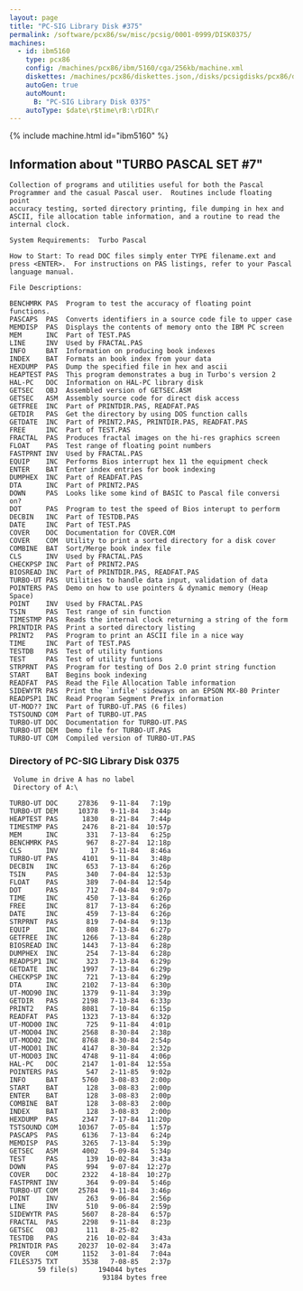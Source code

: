 ```yaml
---
layout: page
title: "PC-SIG Library Disk #375"
permalink: /software/pcx86/sw/misc/pcsig/0001-0999/DISK0375/
machines:
  - id: ibm5160
    type: pcx86
    config: /machines/pcx86/ibm/5160/cga/256kb/machine.xml
    diskettes: /machines/pcx86/diskettes.json,/disks/pcsigdisks/pcx86/diskettes.json
    autoGen: true
    autoMount:
      B: "PC-SIG Library Disk 0375"
    autoType: $date\r$time\rB:\rDIR\r
---
```


{% include machine.html id="ibm5160" %}

## Information about "TURBO PASCAL SET #7"

    Collection of programs and utilities useful for both the Pascal
    Programmer and the casual Pascal user.  Routines include floating point
    accuracy testing, sorted directory printing, file dumping in hex and
    ASCII, file allocation table information, and a routine to read the
    internal clock.
    
    System Requirements:  Turbo Pascal
    
    How to Start: To read DOC files simply enter TYPE filename.ext and
    press <ENTER>.  For instructions on PAS listings, refer to your Pascal
    language manual.
    
    File Descriptions:
    
    BENCHMRK PAS  Program to test the accuracy of floating point functions.
    PASCAPS  PAS  Converts identifiers in a source code file to upper case
    MEMDISP  PAS  Displays the contents of memory onto the IBM PC screen
    MEM      INC  Part of TEST.PAS
    LINE     INV  Used by FRACTAL.PAS
    INFO     BAT  Information on producing book indexes
    INDEX    BAT  Formats an book index from your data
    HEXDUMP  PAS  Dump the specified file in hex and ascii
    HEAPTEST PAS  This program demonstrates a bug in Turbo's version 2
    HAL-PC   DOC  Information on HAL-PC library disk
    GETSEC   OBJ  Assembled version of GETSEC.ASM
    GETSEC   ASM  Assembly source code for direct disk access
    GETFREE  INC  Part of PRINTDIR.PAS, READFAT.PAS
    GETDIR   PAS  Get the directory by using DOS function calls
    GETDATE  INC  Part of PRINT2.PAS, PRINTDIR.PAS, READFAT.PAS
    FREE     INC  Part of TEST.PAS
    FRACTAL  PAS  Produces fractal images on the hi-res graphics screen
    FLOAT    PAS  Test range of floating point numbers
    FASTPRNT INV  Used by FRACTAL.PAS
    EQUIP    INC  Performs Bios interrupt hex 11 the equipment check
    ENTER    BAT  Enter index entries for book indexing
    DUMPHEX  INC  Part of READFAT.PAS
    DTA      INC  Part of PRINT2.PAS
    DOWN     PAS  Looks like some kind of BASIC to Pascal file conversi on?
    DOT      PAS  Program to test the speed of Bios interupt to perform
    DECBIN   INC  Part of TESTDB.PAS
    DATE     INC  Part of TEST.PAS
    COVER    DOC  Documentation for COVER.COM
    COVER    COM  Utility to print a sorted directory for a disk cover
    COMBINE  BAT  Sort/Merge book index file
    CLS      INV  Used by FRACTAL.PAS
    CHECKPSP INC  Part of PRINT2.PAS
    BIOSREAD INC  Part of PRINTDIR.PAS, READFAT.PAS
    TURBO-UT PAS  Utilities to handle data input, validation of data
    POINTERS PAS  Demo on how to use pointers & dynamic memory (Heap Space)
    POINT    INV  Used by FRACTAL.PAS
    TSIN     PAS  Test range of sin function
    TIMESTMP PAS  Reads the internal clock returning a string of the form
    PRINTDIR PAS  Print a sorted directory listing
    PRINT2   PAS  Program to print an ASCII file in a nice way
    TIME     INC  Part of TEST.PAS
    TESTDB   PAS  Test of utility funtions
    TEST     PAS  Test of utility funtions
    STRPRNT  PAS  Program for testing of Dos 2.0 print string function
    START    BAT  Begins book indexing
    READFAT  PAS  Read the File Allocation Table information
    SIDEWYTR PAS  Print the `infile' sideways on an EPSON MX-80 Printer
    READPSP1 INC  Read Program Segment Prefix information
    UT-MOD?? INC  Part of TURBO-UT.PAS (6 files)
    TSTSOUND COM  Part of TURBO-UT.PAS
    TURBO-UT DOC  Documentation for TURBO-UT.PAS
    TURBO-UT DEM  Demo file for TURBO-UT.PAS
    TURBO-UT COM  Compiled version of TURBO-UT.PAS

### Directory of PC-SIG Library Disk 0375

     Volume in drive A has no label
     Directory of A:\

    TURBO-UT DOC     27836   9-11-84   7:19p
    TURBO-UT DEM     10378   9-11-84   3:44p
    HEAPTEST PAS      1830   8-21-84   7:44p
    TIMESTMP PAS      2476   8-21-84  10:57p
    MEM      INC       331   7-13-84   6:25p
    BENCHMRK PAS       967   8-27-84  12:18p
    CLS      INV        17   5-11-84   8:46a
    TURBO-UT PAS      4101   9-11-84   3:48p
    DECBIN   INC       653   7-13-84   6:26p
    TSIN     PAS       340   7-04-84  12:53p
    FLOAT    PAS       389   7-04-84  12:54p
    DOT      PAS       712   7-04-84   9:07p
    TIME     INC       450   7-13-84   6:26p
    FREE     INC       817   7-13-84   6:26p
    DATE     INC       459   7-13-84   6:26p
    STRPRNT  PAS       819   7-04-84   9:13p
    EQUIP    INC       808   7-13-84   6:27p
    GETFREE  INC      1266   7-13-84   6:28p
    BIOSREAD INC      1443   7-13-84   6:28p
    DUMPHEX  INC       254   7-13-84   6:28p
    READPSP1 INC       323   7-13-84   6:29p
    GETDATE  INC      1997   7-13-84   6:29p
    CHECKPSP INC       721   7-13-84   6:29p
    DTA      INC      2102   7-13-84   6:30p
    UT-MOD90 INC      1379   9-11-84   3:39p
    GETDIR   PAS      2198   7-13-84   6:33p
    PRINT2   PAS      8081   7-10-84   6:15p
    READFAT  PAS      1323   7-13-84   6:32p
    UT-MOD00 INC       725   9-11-84   4:01p
    UT-MOD04 INC      2568   8-30-84   2:38p
    UT-MOD02 INC      8768   8-30-84   2:54p
    UT-MOD01 INC      4147   8-30-84   2:32p
    UT-MOD03 INC      4748   9-11-84   4:06p
    HAL-PC   DOC      2147   1-01-84  12:55a
    POINTERS PAS       547   2-11-85   9:02p
    INFO     BAT      5760   3-08-83   2:00p
    START    BAT       128   3-08-83   2:00p
    ENTER    BAT       128   3-08-83   2:00p
    COMBINE  BAT       128   3-08-83   2:00p
    INDEX    BAT       128   3-08-83   2:00p
    HEXDUMP  PAS      2347   7-17-84  11:20p
    TSTSOUND COM     10367   7-05-84   1:57p
    PASCAPS  PAS      6136   7-13-84   6:24p
    MEMDISP  PAS      3265   7-13-84   5:39p
    GETSEC   ASM      4002   5-09-84   5:34p
    TEST     PAS       139  10-02-84   3:43a
    DOWN     PAS       994   9-07-84  12:27p
    COVER    DOC      2322   4-18-84  10:27p
    FASTPRNT INV       364   9-09-84   5:46p
    TURBO-UT COM     25784   9-11-84   3:46p
    POINT    INV       263   9-06-84   2:56p
    LINE     INV       510   9-06-84   2:59p
    SIDEWYTR PAS      5607   8-28-84   6:57p
    FRACTAL  PAS      2298   9-11-84   8:23p
    GETSEC   OBJ       111   8-25-82
    TESTDB   PAS       216  10-02-84   3:43a
    PRINTDIR PAS     20237  10-02-84   3:47a
    COVER    COM      1152   3-01-84   7:04a
    FILES375 TXT      3538   7-08-85   2:37p
           59 file(s)     194044 bytes
                           93184 bytes free
